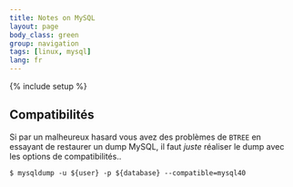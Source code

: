 ```yaml
---
title: Notes on MySQL
layout: page
body_class: green
group: navigation
tags: [linux, mysql]
lang: fr
---
```

{% include setup %}

## Compatibilités

Si par un malheureux hasard vous avez des problèmes de `BTREE` en essayant de
restaurer un dump MySQL, il faut _juste_ réaliser le dump avec les options de 
compatibilités.. 

    $ mysqldump -u ${user} -p ${database} --compatible=mysql40
